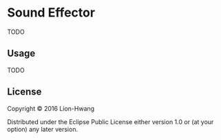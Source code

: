 # Sound Effector

TODO

## Usage

TODO

## License

Copyright © 2016 Lion-Hwang

Distributed under the Eclipse Public License either version 1.0 or (at
your option) any later version.
